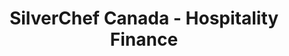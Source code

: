 ---
title: "SilverChef Canada - Hospitality Finance"
url: /vancouver/silverchef-canada-hospitality-finance/
shop: storage rental
---